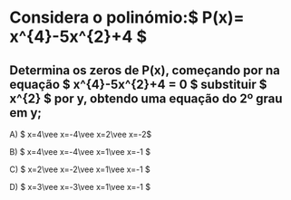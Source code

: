 # Considera o polinómio:$ P(x)= x^{4}-5x^{2}+4 $ 

## Determina os zeros de P(x), começando por na equação $ x^{4}-5x^{2}+4 = 0 $ substituir $ x^{2} $ por y, obtendo uma equação do 2º grau em y;


A) $ x=4\vee x=-4\vee x=2\vee x=-2$ 

B) $ x=4\vee x=-4\vee x=1\vee x=-1 $

C) $ x=2\vee x=-2\vee x=1\vee x=-1   $

D) $ x=3\vee x=-3\vee x=1\vee x=-1 $

